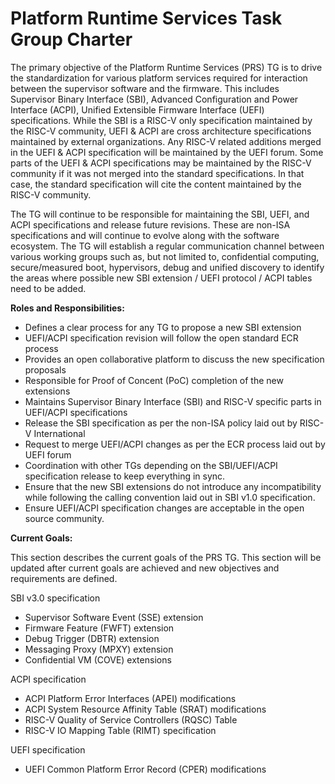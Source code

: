 # Platform Runtime Services Task Group Charter

The primary objective of the Platform Runtime Services (PRS) TG is to drive the standardization for various platform services required for interaction between the supervisor software and the firmware. 
This includes Supervisor Binary Interface (SBI), Advanced Configuration and Power Interface (ACPI), Unified Extensible Firmware Interface (UEFI) specifications. While the SBI is a RISC-V only 
specification maintained by the RISC-V community, UEFI & ACPI are cross architecture specifications maintained by external organizations. Any RISC-V related additions merged in the 
UEFI & ACPI specification will be maintained by the UEFI forum. Some parts of the UEFI & ACPI  specifications may be maintained by the RISC-V community if it was not merged into the standard specifications. 
In that case, the standard specification will cite the content maintained by the RISC-V community.

The TG will continue to be responsible for maintaining the SBI, UEFI, and ACPI specifications and release future revisions. These are non-ISA specifications and will continue to evolve along with the software ecosystem.
The TG will establish a regular communication channel between various working groups such as, but not limited to, confidential computing, secure/measured boot, hypervisors, debug and unified discovery to identify the areas where possible new SBI extension / UEFI protocol / ACPI tables need to be added.

__Roles and Responsibilities:__ 

* Defines a clear process for any TG to propose a new SBI extension
* UEFI/ACPI specification revision will follow the open standard ECR process
* Provides an open collaborative platform to discuss the new specification proposals
* Responsible for Proof of Concent (PoC) completion of the new extensions
* Maintains Supervisor Binary Interface (SBI) and RISC-V specific parts in UEFI/ACPI specifications 
* Release the SBI specification as per the non-ISA policy laid out by RISC-V International
* Request to merge UEFI/ACPI changes as per the ECR process laid out by UEFI forum
* Coordination with other TGs depending on the SBI/UEFI/ACPI specification release to keep everything in sync.
* Ensure that the new SBI extensions do not introduce any incompatibility while following the calling convention laid out in SBI v1.0 specification.
* Ensure UEFI/ACPI specification changes are acceptable in the open source community.

__Current Goals:__

This section describes the current goals of the PRS TG. This section will be updated after current goals are achieved and new objectives and requirements are defined.

SBI v3.0 specification
* Supervisor Software Event (SSE) extension 
* Firmware Feature (FWFT) extension
* Debug Trigger (DBTR) extension
* Messaging Proxy (MPXY) extension
* Confidential VM (COVE) extensions
  
ACPI specification
* ACPI Platform Error Interfaces (APEI) modifications
* ACPI System Resource Affinity Table (SRAT) modifications
* RISC-V Quality of Service Controllers  (RQSC) Table
* RISC-V IO Mapping Table (RIMT) specification
  
UEFI specification
* UEFI Common Platform Error Record (CPER) modifications
